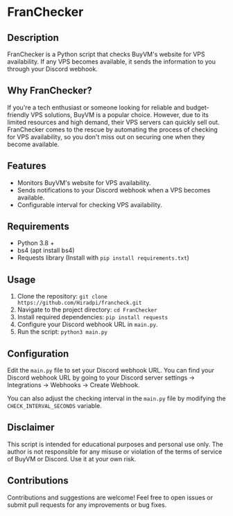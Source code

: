 # FranChecker

## Description
FranChecker is a Python script that checks BuyVM's website for VPS availability. If any VPS becomes available, it sends the information to you through your Discord webhook.

## Why FranChecker?
If you're a tech enthusiast or someone looking for reliable and budget-friendly VPS solutions, BuyVM is a popular choice. However, due to its limited resources and high demand, their VPS servers can quickly sell out. FranChecker comes to the rescue by automating the process of checking for VPS availability, so you don't miss out on securing one when they become available.


## Features
- Monitors BuyVM's website for VPS availability.
- Sends notifications to your Discord webhook when a VPS becomes available.
- Configurable interval for checking VPS availability.

## Requirements
- Python 3.8 +
- bs4 (apt install bs4)
- Requests library (Install with `pip install requirements.txt`)

## Usage
1. Clone the repository: `git clone https://github.com/Hiradpi/francheck.git`
2. Navigate to the project directory: `cd FranChecker`
3. Install required dependencies: `pip install requests`
4. Configure your Discord webhook URL in `main.py`.
5. Run the script: `python3 main.py`

## Configuration
Edit the `main.py` file to set your Discord webhook URL. You can find your Discord webhook URL by going to your Discord server settings -> Integrations -> Webhooks -> Create Webhook.

You can also adjust the checking interval in the `main.py` file by modifying the `CHECK_INTERVAL_SECONDS` variable.

## Disclaimer
This script is intended for educational purposes and personal use only. The author is not responsible for any misuse or violation of the terms of service of BuyVM or Discord. Use it at your own risk.

## Contributions
Contributions and suggestions are welcome! Feel free to open issues or submit pull requests for any improvements or bug fixes.


